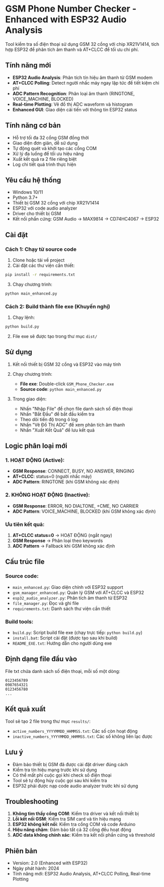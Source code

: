 # GSM Phone Number Checker - Enhanced with ESP32 Audio Analysis

Tool kiểm tra số điện thoại sử dụng GSM 32 cổng với chip XR21V1414, tích hợp ESP32 để phân tích âm thanh và AT+CLCC để tối ưu chi phí.

## Tính năng mới

- **ESP32 Audio Analysis**: Phân tích tín hiệu âm thanh từ GSM modem
- **AT+CLCC Polling**: Detect người nhấc máy ngay lập tức để tiết kiệm chi phí
- **ADC Pattern Recognition**: Phân loại âm thanh (RINGTONE, VOICE_MACHINE, BLOCKED)
- **Real-time Plotting**: Vẽ đồ thị ADC waveform và histogram
- **Enhanced GUI**: Giao diện cải tiến với thông tin ESP32 status

## Tính năng cơ bản

- Hỗ trợ tối đa 32 cổng GSM đồng thời
- Giao diện đơn giản, dễ sử dụng
- Tự động quét và khởi tạo các cổng COM
- Xử lý đa luồng để tối ưu hiệu năng
- Xuất kết quả ra 2 file riêng biệt
- Log chi tiết quá trình thực hiện

## Yêu cầu hệ thống

- Windows 10/11
- Python 3.7+
- Thiết bị GSM 32 cổng với chip XR21V1414
- ESP32 với code audio analyzer
- Driver cho thiết bị GSM
- Kết nối phần cứng: GSM Audio → MAX9814 → CD74HC4067 → ESP32

## Cài đặt

### Cách 1: Chạy từ source code
1. Clone hoặc tải về project
2. Cài đặt các thư viện cần thiết:
```bash
pip install -r requirements.txt
```
3. Chạy chương trình:
```bash
python main_enhanced.py
```

### Cách 2: Build thành file exe (Khuyến nghị)
1. Chạy lệnh:
```bash
python build.py
```
2. File exe sẽ được tạo trong thư mục `dist/`

## Sử dụng

1. Kết nối thiết bị GSM 32 cổng và ESP32 vào máy tính
2. Chạy chương trình:
   - **File exe**: Double-click `GSM_Phone_Checker.exe`
   - **Source code**: `python main_enhanced.py`

3. Trong giao diện:
   - Nhấn "Nhập File" để chọn file danh sách số điện thoại
   - Nhấn "Bắt Đầu" để bắt đầu kiểm tra
   - Theo dõi tiến độ trong ô log
   - Nhấn "Vẽ Đồ Thị ADC" để xem phân tích âm thanh
   - Nhấn "Xuất Kết Quả" để lưu kết quả

## Logic phân loại mới

### 1. HOẠT ĐỘNG (Active):
- **GSM Response**: CONNECT, BUSY, NO ANSWER, RINGING
- **AT+CLCC**: status=0 (người nhấc máy)
- **ADC Pattern**: RINGTONE (khi GSM không xác định)

### 2. KHÔNG HOẠT ĐỘNG (Inactive):
- **GSM Response**: ERROR, NO DIALTONE, +CME, NO CARRIER
- **ADC Pattern**: VOICE_MACHINE, BLOCKED (khi GSM không xác định)

### Ưu tiên kết quả:
1. **AT+CLCC status=0** → HOẠT ĐỘNG (ngắt ngay)
2. **GSM Response** → Phân loại theo keywords
3. **ADC Pattern** → Fallback khi GSM không xác định

## Cấu trúc file

### Source code:
- `main_enhanced.py`: Giao diện chính với ESP32 support
- `gsm_manager_enhanced.py`: Quản lý GSM với AT+CLCC và ESP32
- `esp32_audio_analyzer.py`: Phân tích âm thanh từ ESP32
- `file_manager.py`: Đọc và ghi file
- `requirements.txt`: Danh sách thư viện cần thiết

### Build tools:
- `build.py`: Script build file exe (chạy trực tiếp: `python build.py`)
- `install.bat`: Script cài đặt (được tạo sau khi build)
- `README_EXE.txt`: Hướng dẫn cho người dùng exe

## Định dạng file đầu vào

File txt chứa danh sách số điện thoại, mỗi số một dòng:
```
0123456789
0987654321
0123456780
...
```

## Kết quả xuất

Tool sẽ tạo 2 file trong thư mục `results/`:
- `active_numbers_YYYYMMDD_HHMMSS.txt`: Các số còn hoạt động
- `inactive_numbers_YYYYMMDD_HHMMSS.txt`: Các số không liên lạc được

## Lưu ý

- Đảm bảo thiết bị GSM đã được cài đặt driver đúng cách
- Kiểm tra tín hiệu mạng trước khi sử dụng
- Có thể mất phí cuộc gọi khi check số điện thoại
- Tool sẽ tự động hủy cuộc gọi sau khi kiểm tra
- ESP32 phải được nạp code audio analyzer trước khi sử dụng

## Troubleshooting

1. **Không tìm thấy cổng COM**: Kiểm tra driver và kết nối thiết bị
2. **Lỗi kết nối GSM**: Kiểm tra SIM card và tín hiệu mạng
3. **ESP32 không kết nối**: Kiểm tra cổng COM và code Arduino
4. **Hiệu năng chậm**: Đảm bảo tất cả 32 cổng đều hoạt động
5. **ADC data không chính xác**: Kiểm tra kết nối phần cứng và threshold

## Phiên bản

- Version: 2.0 (Enhanced with ESP32)
- Ngày phát hành: 2024
- Tính năng mới: ESP32 Audio Analysis, AT+CLCC Polling, Real-time Plotting 